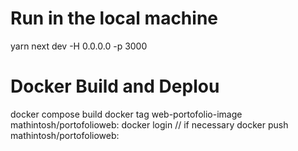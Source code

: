 # Run in the local machine
yarn next dev -H 0.0.0.0 -p 3000

# Docker Build and Deplou
docker compose build
docker tag web-portofolio-image mathintosh/portofolioweb:<tag>
docker login // if necessary
docker push mathintosh/portofolioweb:<tag>

